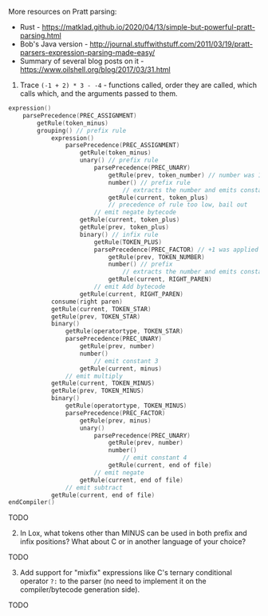 More resources on Pratt parsing:

* Rust - https://matklad.github.io/2020/04/13/simple-but-powerful-pratt-parsing.html
* Bob's Java version - http://journal.stuffwithstuff.com/2011/03/19/pratt-parsers-expression-parsing-made-easy/
* Summary of several blog posts on it - https://www.oilshell.org/blog/2017/03/31.html

1) Trace `(-1 + 2) * 3 - -4` - functions called, order they are called, which calls which, and the arguments passed to them.

```c
expression()
    parsePrecedence(PREC_ASSIGNMENT)
        getRule(token_minus)
        grouping() // prefix rule
            expression()
                parsePrecedence(PREC_ASSIGNMENT)
                    getRule(token_minus)
                    unary() // prefix rule
                        parsePrecedence(PREC_UNARY)
                            getRule(prev, token_number) // number was 1
                            number() // prefix rule
                                // extracts the number and emits constant 1
                            getRule(current, token_plus)
                            // precedence of rule too low, bail out
                        // emit negate bytecode
                    getRule(current, token_plus)
                    getRule(prev, token_plus)
                    binary() // infix rule
                        getRule(TOKEN_PLUS)
                        parsePrecedence(PREC_FACTOR) // +1 was applied
                            getRule(prev, TOKEN_NUMBER)
                            number() // prefix
                                // extracts the number and emits constant 2
                            getRule(current, RIGHT_PAREN)
                        // emit Add bytecode
                    getRule(current, RIGHT_PAREN)
            consume(right paren)
            getRule(current, TOKEN_STAR)
            getRule(prev, TOKEN_STAR)
            binary()
                getRule(operatortype, TOKEN_STAR)
                parsePrecedence(PREC_UNARY)
                    getRule(prev, number)
                    number()
                        // emit constant 3
                    getRule(current, minus)
                // emit multiply
            getRule(current, TOKEN_MINUS)
            getRule(prev, TOKEN_MINUS)
            binary()
                getRule(operatortype, TOKEN_MINUS)
                parsePrecedence(PREC_FACTOR)
                    getRule(prev, minus)
                    unary()
                        parsePrecedence(PREC_UNARY)
                            getRule(prev, number)
                            number()
                                // emit constant 4
                            getRule(current, end of file)
                        // emit negate
                    getRule(current, end of file)
                // emit subtract
            getRule(current, end of file)
endCompiler()
```

TODO

2) In Lox, what tokens other than MINUS can be used in both prefix and infix positions? What about C or in another language of your choice?

TODO

3) Add support for "mixfix" expressions like C's ternary conditional operator `?:` to the parser (no need to implement it on the compiler/bytecode generation side).

TODO
